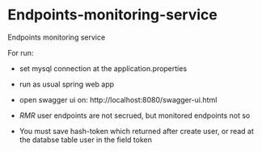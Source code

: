 # Endpoints-monitoring-service
Endpoints monitoring service


For run: 

- set mysql connection at the application.properties

-  run as usual spring web app 

- open swagger ui on: http://localhost:8080/swagger-ui.html

- *RMR* user endpoints are not secrued, but monitored endpoints not so
- You must save hash-token which returned after create user, or read at the databse table user in the field token



